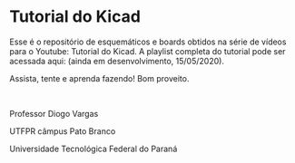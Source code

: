 # Tutorial do Kicad


Esse é o repositório de esquemáticos e boards obtidos na série de vídeos para o Youtube: Tutorial do Kicad. A playlist completa do tutorial pode ser acessada aqui: (ainda em desenvolvimento, 15/05/2020).

Assista, tente e aprenda fazendo! Bom proveito.

<br>

Professor Diogo Vargas

UTFPR câmpus Pato Branco

Universidade Tecnológica Federal do Paraná
